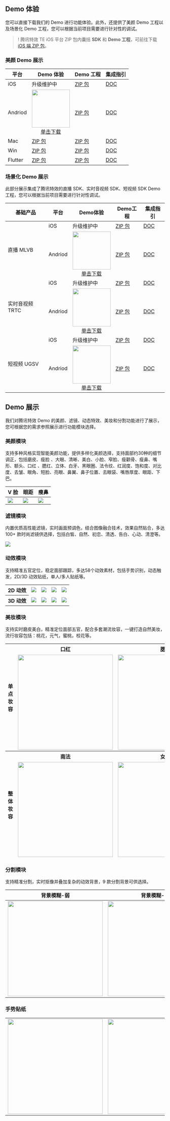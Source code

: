 <style>
.markdown-text-box table th,.markdown-text-box table td{text-align: center;}
.inbuttom{height: 30px;width: 120px;min-width: 24px;padding: 0 20px;background-color: #ffffff;color:#ffffff;border: 1px solid #00a4ff;line-height: 30px;text-align: center;display: inline-block;cursor: pointer;outline: 0 none;box-sizing: border-box;text-decoration: none;font-size: 12px;vertical-align: middle;white-space: nowrap;}
</style>
## Demo 体验

您可以直接下载我们的 Demo 进行功能体验。此外，还提供了美颜 Demo 工程以及场景化 Demo 工程，您可以根据当前项目需要进行针对性的调试。

>! 腾讯特效 TE iOS 平台 ZIP 包内囊括 **SDK** 和 **Demo 工程**，可前往下载 [iOS 端 ZIP 包](https://mediacloud-76607.gzc.vod.tencent-cloud.com/TencentEffect/iOS/latest/demo.zip)。

### 美颜 Demo 展示

<table>
<thead>
<tr>
<th>平台</th>
<th>Demo 体验 </th>
<th>Demo 工程</th>
<th>集成指引</th>
</tr>
</thead>
<tbody>
<tr>
<td>iOS</td>
<td>升级维护中</a></td>
<td> <a href="https://mediacloud-76607.gzc.vod.tencent-cloud.com/TencentEffect/iOS/latest/demo.zip">ZIP 包</a></td>
<td><a href="https://cloud.tencent.com/document/product/616/65894">DOC</a></td></tr>
<tr>
<td>Andriod</td>
<td align="center"><img src="https://qcloudimg.tencent-cloud.cn/raw/56c5bb85cb28e7a5e7a3db37156786b1.png" width=120><br><a href="https://dldir1.qq.com/hudongzhibo/xmagic/xmagic-demo-latest.apk">单击下载</a></td>
<td><a href="https://mediacloud-76607.gzc.vod.tencent-cloud.com/TencentEffect/Android/latest/xmagic_S1-04_android_latest.zip">ZIP 包</a></td>
<td><a href="https://cloud.tencent.com/document/product/616/65891">DOC</a></td></tr>
<tr>
<td>Mac</td>
<td> <a href=" https://mediacloud-76607.gzc.vod.tencent-cloud.com/TencentEffect/Mac/1.0.0/ipa.zip">ZIP 包</a></td>
<td><a href=" https://mediacloud-76607.gzc.vod.tencent-cloud.com/TencentEffect/Mac/1.0.0/simplecode.zip">ZIP 包</a></td>
<td><a href="https://cloud.tencent.com/document/product/616/81187">DOC</a></td></tr>
<tr>
<td>Win</td>
<td> <a href="https://mediacloud-76607.gzc.vod.tencent-cloud.com/TencentEffect/Windows/1.0.0/exe.zip">ZIP 包</a></td>
<td><a href="https://mediacloud-76607.gzc.vod.tencent-cloud.com/TencentEffect/Windows/1.0.0/XmagicDemo.zip">ZIP 包</a></td>
<td><a href="https://cloud.tencent.com/document/product/616/79232">DOC</a></td></tr>
<tr>
<td>Flutter</td>
<td> <a href="https://mediacloud-76607.gzc.vod.tencent-cloud.com/TencentEffect/Flutter/Latest/demo.zip">ZIP 包</a></td>
<td><a href="https://mediacloud-76607.gzc.vod.tencent-cloud.com/TencentEffect/Flutter/Latest/demo.zip">ZIP 包</a></td>
<td><a href="https://cloud.tencent.com/document/product/616/81196">DOC</a></td></tr>
<tr>
</tbody></table>



### 场景化 Demo 展示
此部分展示集成了腾讯特效的直播 SDK、实时音视频 SDK、短视频 SDK Demo 工程，您可以根据当前项目需要进行针对性调试。

<table>
<thead>
<tr>
<th>基础产品</th>
<th>平台 </th>
<th>Demo体验</th>
<th>Demo工程</th>
<th>集成指引</th>
</tr>
</thead>
<tbody>
<tr>
<td rowspan=2>直播 MLVB</td>
<td>iOS</td>
<td>升级维护中</td>
<td><a href="https://mediacloud-76607.gzc.vod.tencent-cloud.com/TencentEffect/iOS/latest/MLVB-API-Example.zip">ZIP 包</a></td>
<td><a href="https://cloud.tencent.com/document/product/616/65887">DOC</a></td>
</tr>
<td>Andriod</td>
<td align="center"><img src="https://qcloudimg.tencent-cloud.cn/raw/116845c46c3710a61e905ae4609c8128.png" width=120><br><a href="https://dldir1.qq.com/hudongzhibo/xmagic/MLVB_Example_latest.apk">单击下载</td>
<td><a href="https://mediacloud-76607.gzc.vod.tencent-cloud.com/TencentEffect/Android/latest/MLVB-API-Example_latest.zip">ZIP 包</a></td>
<td><a href="https://cloud.tencent.com/document/product/616/65888">DOC</a></td>
</tr>
<tr>
<td rowspan=2>实时音视频 TRTC</td>
<td>iOS</td>
<td>升级维护中</td>
<td><a href="https://mediacloud-76607.gzc.vod.tencent-cloud.com/TencentEffect/iOS/latest/TRTC-API-Example.zip">ZIP 包</a></td>
<td><a href="https://cloud.tencent.com/document/product/616/65892">DOC</a></td>
</tr>
<td>Andriod</td>
<td align="center"><img src="https://qcloudimg.tencent-cloud.cn/raw/7dcc29471b907b9f0cef50ad7827443a.png" width=120><br><a href="https://dldir1.qq.com/hudongzhibo/xmagic/TRTC_Example_latest.apk">单击下载</td>
<td><a href="https://mediacloud-76607.gzc.vod.tencent-cloud.com/TencentEffect/Android/latest/TRTC-API-Example_latest.zip">ZIP 包</a></td>
<td><a href="https://cloud.tencent.com/document/product/616/65889">DOC</a></td></tr>
<tr>
<td rowspan=2>短视频 UGSV</td>
<td>iOS</td>
<td>升级维护中</td>
<td><a href="https://liteav.sdk.qcloud.com/download/latest/XiaoShiPin_UGC_iOS_latest.zip">ZIP 包</a></td>
<td><a href="https://cloud.tencent.com/document/product/616/65893">DOC</a></td>
</tr>
<td>Andriod</td>
<td align="center"><img src="https://qcloudimg.tencent-cloud.cn/raw/df65606ef48891334b0aab8606d87ce6.png" width=120><br><a href="https://dldir1.qq.com/hudongzhibo/liteav/XiaoShiPin.apk">单击下载</td>
<td><a href="https://liteav.sdk.qcloud.com/download/latest/XiaoShiPin_UGC_Android_latest.zip">ZIP 包</a></td>
<td><a href="https://cloud.tencent.com/document/product/616/65890">DOC</a></td></tr>
</tbody></table>




## Demo 展示

我们对腾讯特效 Demo 的美颜、滤镜、动态特效、美妆和分割功能进行了展示，您可根据您的需求参照展示进行功能模块选择。

### 美颜模块

支持多种风格实现智能美颜功能，提供多样化美颜选择，支持面部约30种的细节调正，包括磨皮、瘦脸 、大眼、清晰、美白、小脸、窄脸、瘦颧骨、瘦鼻、嘴形、额头、口红 、腮红、立体、白牙、黑眼圈、法令纹、红润度、饱和度、对比度、去皱、眼角、短脸、亮眼、鼻翼、鼻子位置、去眼袋、嘴唇厚度、眼距、下巴。

<table>
<thead>
<tr>
<th>V 脸</th>
<th>眼距</th>
<th>瘦鼻</th>
</tr>
</thead>
<tbody><tr>
<td><img src="https://tencentcloud-76607.gzc.vod.tencent-cloud.com/ugsv/Vlian.gif"></td>
<td><img src="https://tencentcloud-76607.gzc.vod.tencent-cloud.com/ugsv/yanju.gif"></td>
<td><img src="https://tencentcloud-76607.gzc.vod.tencent-cloud.com/ugsv/shoubi.gif"></td>
</tr>
</tbody></table>


### 滤镜模块

内置优质高性能滤镜，实时画面预调色，结合图像融合技术，效果自然贴合，多达 100+ 款时尚滤镜供选择，包括白皙、自然、初恋、清透、告白、心动、清澄等。

![](https://tencentcloud-76607.gzc.vod.tencent-cloud.com/doc/media4.gif)

### 动效模块

支持精准五官定位，稳定面部跟踪，多达58个动效素材，包括手势识别，动态触发，2D/3D  动效贴纸，单人/多人贴纸等。

<table>
<tr>
<th colspan=4 align="center">2D 动效</th>
<td align="center"><img src="https://tencentcloud-76607.gzc.vod.tencent-cloud.com/ugsv/2Dkeaimiao.gif"></td>
<td><img src="https://tencentcloud-76607.gzc.vod.tencent-cloud.com/ugsv/2Dbingjingaixin.gif"></td>
<td><img src="https://tencentcloud-76607.gzc.vod.tencent-cloud.com/ugsv/2Dmengmengxiogn.gif"></td>
<td><img src="https://tencentcloud-76607.gzc.vod.tencent-cloud.com/ugsv/2Drixishaonv.gif"></td>
</tr>
<tr>
<th colspan=4 align="center">3D 动效</th>
<td align="center"><img src="https://tencentcloud-76607.gzc.vod.tencent-cloud.com/ugsv/3Dhudie.gif"></td>
<td><img src="https://tencentcloud-76607.gzc.vod.tencent-cloud.com/ugsv/3Djinli.gif"></td>
<td><img src="https://tencentcloud-76607.gzc.vod.tencent-cloud.com/ugsv/3Dningmengyayamao.gif"></td>
<td><img src="https://tencentcloud-76607.gzc.vod.tencent-cloud.com/ugsv/3Dxiaogoumianju.gif"></td>
</tr>
</tbody></table>


### 美妆模块

支持实时磨皮美白，精准定位面部五官，配合多套潮流妆容，一键打造自然美妆，流行妆容包括：桃花，元气，蜜桃，校花等。
<table>
<thead>
<tr>
<th rowspan=2>单点妆容</th>
<th>口红</th>
<th>腮红</th>
<th>立体</th>
</tr><tr>
<td><img src="https://tencentcloud-76607.gzc.vod.tencent-cloud.com/ugsv/kouhogn.gif" width="300"></td>
<td><img src="https://tencentcloud-76607.gzc.vod.tencent-cloud.com/ugsv/saihong.gif" width="300"></td>
<td><img src="https://tencentcloud-76607.gzc.vod.tencent-cloud.com/ugsv/liti.gif" width="300"></td>
</tr>
<tr>
<th rowspan=2>整体妆容</th>
<th>南法</th>
<th>女团</th>
<th>奶凶</th>
</tr><tr>
<td><img src="https://qcloudimg.tencent-cloud.cn/raw/d7e17b26c3ca7cf62e0502dbf158f12a.png" width="300"></td>
<td><img src="https://qcloudimg.tencent-cloud.cn/raw/2b568f6a4db1fd9198d2c6c8e8b3ba60.png" width="300"></td>
<td><img src="https://qcloudimg.tencent-cloud.cn/raw/9758a14a8a4db2b55abcd36e430f7952.png" width="300"></td>
</tr>
</tbody></table>

### 分割模块

支持精准分割，实时抠像并叠加复杂的动效背景，9 款分割背景可供选择。

<table>
<thead>
<tr>
<th>背景模糊-弱</th>
<th>背景模糊-强</th>
<th>怪兽涂鸦</th>
</tr>
</thead>
<tbody><tr>
<td><img src="https://qcloudimg.tencent-cloud.cn/raw/232ce7522de970078c30ee7321698fcc.png" width="300"></td>
<td><img src="https://qcloudimg.tencent-cloud.cn/raw/f48ef868bcfcef6a181afa47c02d82bf.png"  width="300"></td>
<td><img src="https://qcloudimg.tencent-cloud.cn/raw/517ff8c3a0a3091ba2cf43a1bc40227c.png" width="300"></td>
</tr>
</tbody></table>



### 手势贴纸
<table>
<tr>
<td><img src="https://tencentcloud-76607.gzc.vod.tencent-cloud.com/ugsv/yinhuanvhai.gif" width="300"></td>
<td><img src="https://tencentcloud-76607.gzc.vod.tencent-cloud.com/ugsv/shouzhipaopao.gif"  width="300"></td>
</tr>
</tbody></table>


